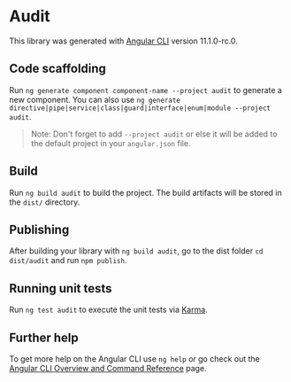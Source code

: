 # Audit

This library was generated with [Angular CLI](https://github.com/angular/angular-cli) version 11.1.0-rc.0.

## Code scaffolding

Run `ng generate component component-name --project audit` to generate a new component. You can also use `ng generate directive|pipe|service|class|guard|interface|enum|module --project audit`.
> Note: Don't forget to add `--project audit` or else it will be added to the default project in your `angular.json` file. 

## Build

Run `ng build audit` to build the project. The build artifacts will be stored in the `dist/` directory.

## Publishing

After building your library with `ng build audit`, go to the dist folder `cd dist/audit` and run `npm publish`.

## Running unit tests

Run `ng test audit` to execute the unit tests via [Karma](https://karma-runner.github.io).

## Further help

To get more help on the Angular CLI use `ng help` or go check out the [Angular CLI Overview and Command Reference](https://angular.io/cli) page.
